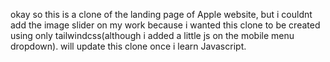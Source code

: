 okay so this is a clone of the landing page of Apple website, but i couldnt add the image slider on my work because i wanted this clone to be created using only tailwindcss(although i added a little js on the mobile menu dropdown). will update this clone once i learn Javascript.